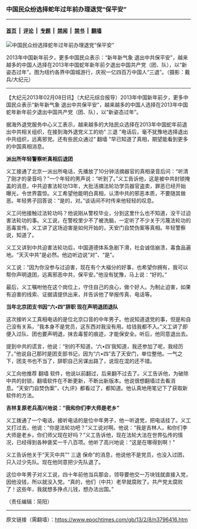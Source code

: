### 中国民众纷选择蛇年过年前办理退党“保平安”

---

#### [首页](../../../..?n3796416) &nbsp;|&nbsp; [评论](../../../../../epoch-comment?n3796416) &nbsp;|&nbsp; [专题](../../../../../epoch-special?n3796416) &nbsp;|&nbsp; [禁闻](../../../../../epoch-news?n3796416) &nbsp;|&nbsp; [禁书](../../../../../books?n3796416) &nbsp;|&nbsp; [翻墙](https://github.com/gfw-breaker/nogfw/blob/master/README.md?n3796416)


<div><img alt="中国民众纷选择蛇年过年前办理退党“保平安”" class="attachment-djy_600_400 size-djy_600_400 wp-post-image" src="https://i.epochtimes.com/assets/uploads/2013/02/1110161808231973-600x400.jpg"/>
<div class="caption">
 <p>
  2013年中国新年前夕，更多中国民众表示：“新年新气象 退出中共保平安”，越来越多的中国人选择在2013年中国蛇年新年前夕退出中国共产党（团、队），以“新姿态过年”。图为纽约各界中国城游行，庆祝一亿四百万中国人“三退”。（摄影：戴兵/大纪元）
 </p>
</div></div><hr/><div class="post_content" id="artbody" itemprop="articleBody">
 <!-- article content begin -->
 <p>
  【大纪元2013年02月08日讯】（大纪元综合报导）2013年中国新年前夕，更多中国民众表示“新年新气象 退出中共保平安”，越来越多的中国人选择在2013年中国蛇年新年前夕退出中国共产党（团、队），以“新姿态过年”。
 </p>
 <p>
  据海外退党服务中心义工表示，越来越多的大陆民众选择在2013年中国蛇年前退出中共相关组织，在接到海外退党义工的劝“
  <ok href="https://www.epochtimes.com/gb/tag/%E4%B8%89%E9%80%80.html">
   三退
  </ok>
  ”电话后，毫不犹豫地选择退出中共组织，远离邪党。还有些民众通过“
  <ok href="https://www.epochtimes.com/gb/tag/%E7%BF%BB%E5%A2%99.html">
   翻墙
  </ok>
  ”早已知道了真相，期望能看到更多的中国真相消息。
 </p>
 <p>
  <b>
   派出所年轻警察听真相后退团
  </b>
 </p>
 <p>
  义工接通了北京一派出所电话，先播放了10分钟活摘器官的真相录音后问：“听清了刚才的录音吗？”一个年轻的男声说：“听到了。”义工告诉他，这是被中共封锁掩盖的消息，中共迫害法轮功13年，大批活摘法轮功学员器官盗卖，罪恶已经开始曝光，令世界震惊。义工希望他能明白真相，认清中共的邪恶本质，不要随其做恶。年轻男子回答说：“是的，对。”谈话间不时传来他轻轻的叹息。
 </p>
 <p>
  义工问他接触过法轮功吗？他说刚从警校毕业，分到这里什么也不知道，没干过迫害法轮功的事。义工说，在警校里少不了被洗脑，一定听了不少关于污蔑法轮功的恶毒宣传。义工讲了这场迫害是如何开始的，天安门自焚伪案等真相。年轻警察说，知道了。
 </p>
 <p>
  义工又讲到中共迫害法轮功后，中国道德体系急剧下滑，社会诚信崩溃，毒食品遍地。“天灭中共”是必然。他边听边说“对”、“是”。
 </p>
 <p>
  义工说：“因为你没参与过迫害，现在有个大福分的好事，也希望你拥有，我可以帮你声明退团，远离邪恶中共，保平安。”他没有犹豫，马上说：“好的。”
 </p>
 <p>
  最后，义工嘱咐他在这个岗位上，守住自己的良心，做个好人。为制止迫害，如果有迫害的线索、证据请提供出来，并告诉他了举报传真、电话等。
 </p>
 <p>
  <b>
   当年北京团支书因“六•四”辞职 现在声明退团退队
  </b>
 </p>
 <p>
  这次接听义工真相电话的是位北京口音的中年男子。他说知道退党的事，但是和自己没有关系，“我本身不是党员，这东西对我没有用。给钱我都不入。”义工讲了即便入过队、团也要声明退，抹去毒誓的痕迹，才能保安全。听后，他同意退出去。
 </p>
 <p>
  提到中共的谎言，他说：“别的不知道，‘六•四’我知道，我还参加了呢，我经历了。”他说自己那时是团支部书记，因为“六•四”去了天安门，单位整他。一气之下，团支书也不当了，辞职自己另谋出路了，说现在混的还不错。
 </p>
 <p>
  义工向他推荐
  <ok href="https://www.epochtimes.com/gb/tag/%E7%BF%BB%E5%A2%99.html">
   翻墙
  </ok>
  软件，他说以前翻过，后来翻不过去了。义工告诉他，为破除中共的封锁，翻墙软件在不断更新，不断出新版本。他说很想翻墙过去看消息。“天安门自焚伪案”，《九评》都看过了，都知道。他认真地用笔记下了获取新软件的方法。
 </p>
 <p>
  <b>
   吉林复原老兵高兴地说：“我和你们李大师是老乡”
  </b>
 </p>
 <p>
  义工拨通了一个电话，接听电话的是位中年男子，他一听退党，把电话挂了。义工又打过去，他说：“你是法轮功吧？”义工说对啊。他说：“我是吉林人，和你们李大师是老乡。你们师父现在好吗？”义工告诉他，现在法轮大法在世界弘传的情况，已经得到各种褒奖一千八百项。他听了高兴地说：“这是在哪得到啊！”
 </p>
 <p>
  义工告诉他关于“天灭中共”“
  <ok href="https://www.epochtimes.com/gb/tag/%E4%B8%89%E9%80%80.html">
   三退
  </ok>
  保命”的消息，他说他不是党员，也没入过团，只入过少先队。现在他同意把少先队退了。
 </p>
 <p>
  这位中年男子对义工说，四十年前他当兵那会，领导要他交一万块钱就直接入党，因他没钱，所以就没入党。“真的，他们（中共）老早就腐败了。共产党太腐败了！这些年，我就想多挣点儿钱，想办法出国。”
 </p>
 <p>
  （责任编辑：简阳）
 </p>
 <p>
  <!-- article content end -->
  <div id="below_article_ad">
  </div>
 </p>
</div>


---

原文链接（需翻墙）：https://www.epochtimes.com/gb/13/2/8/n3796416.htm
